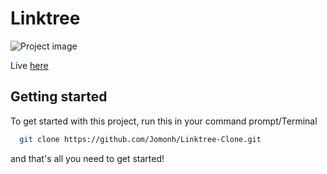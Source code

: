 # Linktree
![Project image](https://github.com/Jomonh/Linktree-Clone/blob/main/images/Preview.png)

Live <a href="https://jomonh.github.io/Linktree-Clone/">here</a>
## Getting started

To get started with this project, run this in your command prompt/Terminal 

```bash
  git clone https://github.com/Jomonh/Linktree-Clone.git
```
and that's all you need to get started!
